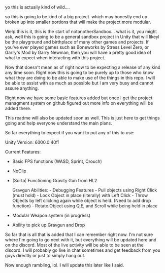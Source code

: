 yo this is actually kind of wild....

so this is going to be kind of a big project. which may honestly end up broken up into smaller portions that will make the project more modular. 

Welp this is it, this is the start of notanotherSandbox... what is it, you might ask, well this is going to be a general sandbox project in Unity that will likeyl be the playground
and birthplace of many other games and projects. If you've ever played games such as Boneworks by Stress Level Zero, or Garry's Mod by Garry Newman, then you will have a pretty good 
idea of what to expect when interacting with this project. 

Now that doesn't mean as of right now to be expecting a release of any kind any time soon. Right now this is going to be purely up to those who know what they
are doing to be able to make use of the things in this repo. I will be able to assist with as much as possible but I am very busy and cannot assure anything. 

Right now we have some basic features added but once I get the project managment system on github figured out more info on everything will be added there. 

This readme will also be updated soon as well. This is just here to get things going and help everyone understand the main plans. 

So far everything to expect if you want to put any of this to use:

Unity Version: 6000.0.40f1

Current Features:

- Basic FPS functions (WASD, Sprint, Crouch)
- NoClip
- (Sorta) Functioning Gravity Gun from HL2
  
     Gravgun Abilities:
        - Debugging Features
        - Pull objects using Right Click (must hold)
        - Lock Object in place (literally) with Left Click
        - Throw Objects by left clicking again while object is held. (Need to add drop function)
        - Rotate Object using Q,E, and Scroll while being held in place
  
- Modular Weapon system (in progress)
- Ability to pick up Gravgun and Drop

So far that is all that is added that I can remember right now. I'm not sure where I'm going to go next with it, but everything will be updated here and on the discord. Most of the live activity
will be able to be seen at the discord. I will probably go live in chat sometimes and get feedback from you guys directly or just to simply hang out. 

Now enough rambling, lol. I will update this later like I said. 
